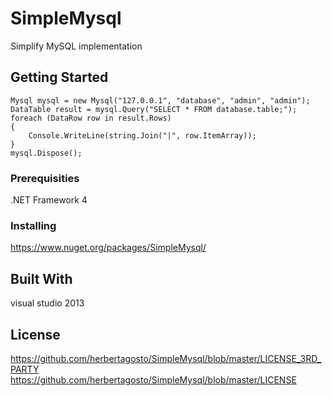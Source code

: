 # SimpleMysql
Simplify MySQL implementation


## Getting Started

```
Mysql mysql = new Mysql("127.0.0.1", "database", "admin", "admin");
DataTable result = mysql.Query("SELECT * FROM database.table;");
foreach (DataRow row in result.Rows)
{
	Console.WriteLine(string.Join("|", row.ItemArray));
}
mysql.Dispose();
```


### Prerequisities

.NET Framework 4


### Installing

https://www.nuget.org/packages/SimpleMysql/


## Built With

visual studio 2013


## License

https://github.com/herbertagosto/SimpleMysql/blob/master/LICENSE_3RD_PARTY
https://github.com/herbertagosto/SimpleMysql/blob/master/LICENSE

